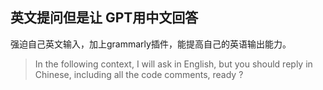 
## 英文提问但是让 GPT用中文回答

强迫自己英文输入，加上grammarly插件，能提高自己的英语输出能力。

> In the following context, I will ask in English, but you should reply in Chinese, including all the code comments, ready ?